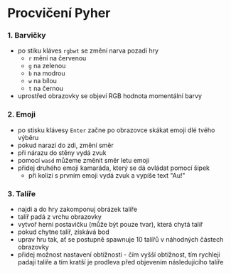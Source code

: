 # Procvičení Pyher

### 1. Barvičky

- po stiku kláves `rgbwt` se změní narva pozadí hry
  - `r` mění na červenou
  - `g` na zelenou
  - `b` na modrou
  - `w` na bílou
  - `t` na černou
- uprostřed obrazovky se objeví RGB hodnota momentální barvy

### 2. Emoji
- po stisku klávesy `Enter` začne po obrazovce skákat emoji dlé tvého výběru
- pokud narazí do zdi, změní směr
- při nárazu do stěny vydá zvuk
- pomocí `wasd` můžeme změnit směr letu emoji
- přidej druhého emoji kamaráda, který se dá ovládat pomocí šipek
  - při kolizi s prvním emoji vydá zvuk a vypíše text "Au!" 

### 3. Talíře
- najdi a do hry zakomponuj obrázek talíře
- talíř padá z vrchu obrazovky
- vytvoř herní postavičku (může být pouze tvar), která chytá talíř
- pokud chytne talíř, získává bod
- uprav hru tak, ať se postupně spawnuje 10 talířů v náhodných částech obrazovky
- přidej možnost nastavení obtížnosti - čím vyšší obtížnost, tím rychleji padají talíře a tím kratší je prodleva před objevením následujícího talíře
